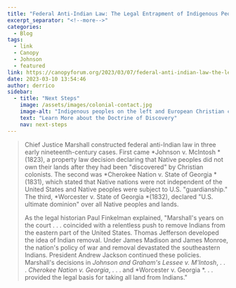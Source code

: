 ```yaml
---
title: "Federal Anti-Indian Law: The Legal Entrapment of Indigenous Peoples by Peter d’Errico"
excerpt_separator: "<!--more-->"
categories:
  - Blog
tags:
  - link
  - Canopy
  - Johnson
  - featured
link: https://canopyforum.org/2023/03/07/federal-anti-indian-law-the-legal-entrapment-of-indigenous-peoples/
date: 2023-03-10 13:54:46
author: derrico
sidebar:
  - title: "Next Steps"
    image: /assets/images/colonial-contact.jpg
    image-alt: "Indigenous peoples on the left and European Christian colonizers on the right planting a cross. In the middle is Mother Earth."
    text: "Learn More about the Doctrine of Discovery"
    nav: next-steps 
---
```

> Chief Justice Marshall constructed federal anti-Indian law in three early nineteenth-century cases. First came *Johnson v. McIntosh *(1823), a property law decision declaring that Native peoples did not own their lands after they had been "discovered" by Christian colonists. The second was *Cherokee Nation v. State of Georgia *(1831), which stated that Native nations were not independent of the United States and Native peoples were subject to U.S. "guardianship." The third, *Worcester v. State of Georgia *(1832), declared "U.S. ultimate dominion" over all Native peoples and lands. 
>
> As the legal historian Paul Finkelman explained, "Marshall's years on the court . . . coincided with a relentless push to remove Indians from the eastern part of the United States. Thomas Jefferson developed the idea of Indian removal. Under James Madison and James Monroe, the nation's policy of war and removal devastated the southeastern Indians. President Andrew Jackson continued these policies. Marshall's decisions in *Johnson and Graham's Lessee v. M'Intosh*, . . . *Cherokee Nation v. Georgia*, . . . and *Worcester v. Georgia *. . . provided the legal basis for taking all land from Indians."
